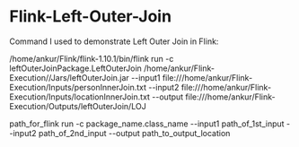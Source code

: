 # Flink-Left-Outer-Join

Command I used to demonstrate Left Outer Join in Flink:

﻿/home/ankur/Flink/flink-1.10.1/bin/flink run -c leftOuterJoinPackage.LeftOuterJoin /home/ankur/Flink-Execution//Jars/leftOuterJoin.jar --input1 file:///home/ankur/Flink-Execution/Inputs/personInnerJoin.txt --input2 file:///home/ankur/Flink-Execution/Inputs/locationInnerJoin.txt --output file:///home/ankur/Flink-Execution/Outputs/leftOuterJoin/LOJ

path_for_flink run -c package_name.class_name --input1 path_of_1st_input --input2 path_of_2nd_input --output path_to_output_location
